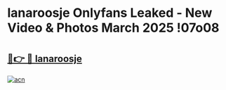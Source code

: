 # lanaroosje Onlyfans Leaked - New Video & Photos March 2025 !07o08

# <h2><a href="https://s96el2.iuczelnia.edu.pl?title=lanaroosje&ref=07o08">🔗👉 🔴 lanaroosje</a></h2>

[![acn](https://github.com/user-attachments/assets/0f9c940e-d8b0-45ae-aac7-cd30a18b3e1c)](https://s96el2.iuczelnia.edu.pl?title=lanaroosje&ref=07o08)

